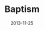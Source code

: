 ---
layout: media
category: media
series: "Kingdom Come"
title: "Baptism"
date: 2013-11-25
description: "Baptism"
video: "https://s3.amazonaws.com/crossroadsvideomessages/kingdomcome_07.mp4"
video-poster: "https://www.crossroads.net/uploadedfiles/kingdomcome_07_still.jpg"
---